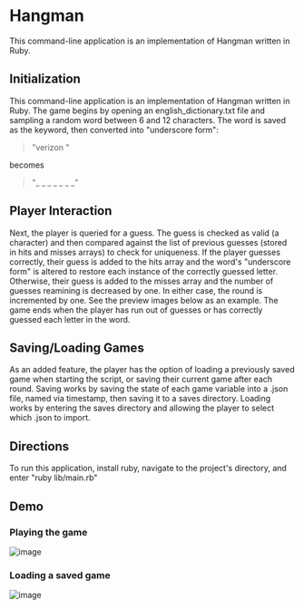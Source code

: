 # Hangman
This command-line application is an implementation of Hangman written in Ruby.
## Initialization
This command-line application is an implementation of Hangman written in Ruby. The game begins by opening an english_dictionary.txt file and sampling a random word between 6 and 12 characters. The word is saved as the keyword, then converted into "underscore form":
>  "verizon "
>  
  becomes  
>  "_ _ _ _ _ _ _"

## Player Interaction

Next, the player is queried for a guess. The guess is checked as valid (a character) and then compared against the list of previous guesses (stored in hits and misses arrays) to check for uniqueness. If the player guesses correctly, their guess is added to the hits array and the word's "underscore form" is altered to restore each instance of the correctly guessed letter. Otherwise, their guess is added to the misses array and the number of guesses reamining is decreased by one. In either case, the round is incremented by one. See the preview images below as an example. The game ends when the player has run out of guesses or has correctly guessed each letter in the word.

## Saving/Loading Games

As an added feature, the player has the option of loading a previously saved game when starting the script, or saving their current game after each round. Saving works by saving the state of each game variable into a .json file, named via timestamp, then saving it to a saves directory. Loading works by entering the saves directory and allowing the player to select which .json to import. 

## Directions

To run this application, install ruby, navigate to the project's directory, and enter "ruby lib/main.rb"

## Demo
### Playing the game

![image](https://user-images.githubusercontent.com/88121502/165216950-fe7ab29e-1815-4a6d-a133-8123c5c51d04.png)

### Loading a saved game

![image](https://user-images.githubusercontent.com/88121502/165217086-f8e24df7-cb51-4f90-9c6c-446864b79f6c.png)
